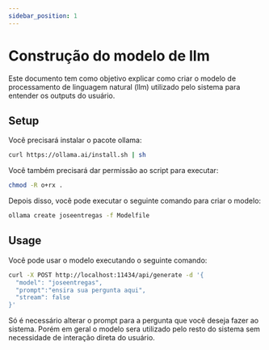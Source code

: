```yaml
---
sidebar_position: 1
---
```


# Construção do modelo de llm

Este documento tem como objetivo explicar como criar o modelo de processamento de linguagem natural (llm) utilizado pelo sistema para entender os outputs do usuário.

## Setup

Você precisará instalar o pacote ollama:

``` bash
curl https://ollama.ai/install.sh | sh
```

Você também precisará dar permissão ao script para executar:

``` bash
chmod -R o+rx .
```

Depois disso, você pode executar o seguinte comando para criar o modelo:

``` bash
ollama create joseentregas -f Modelfile
```

## Usage

Você pode usar o modelo executando o seguinte comando:

``` bash
curl -X POST http://localhost:11434/api/generate -d '{
  "model": "joseentregas",
  "prompt":"ensira sua pergunta aqui",
  "stream": false
}'
```

Só é necessário alterar o prompt para a pergunta que você deseja fazer ao sistema. Porém em geral o modelo sera utilizado pelo resto do sistema sem necessidade de interação direta do usuário.